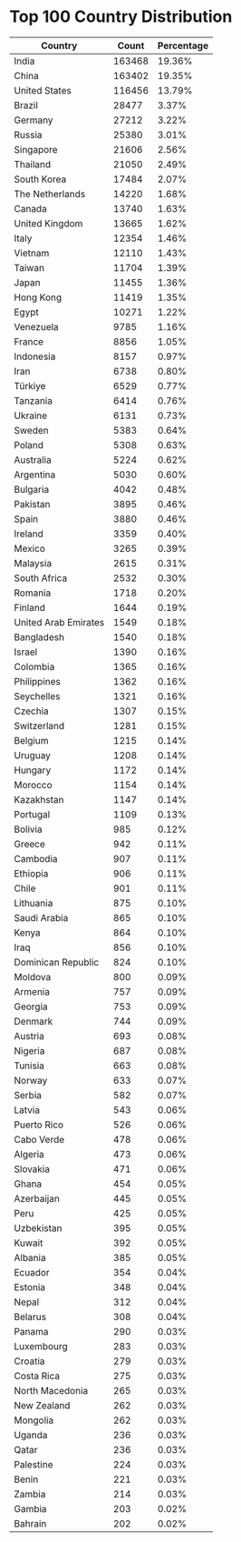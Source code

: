 # Top 100 Country Distribution
| Country | Count | Percentage |
|----|----|----|
| India | 163468 | 19.36% |
| China | 163402 | 19.35% |
| United States | 116456 | 13.79% |
| Brazil | 28477 | 3.37% |
| Germany | 27212 | 3.22% |
| Russia | 25380 | 3.01% |
| Singapore | 21606 | 2.56% |
| Thailand | 21050 | 2.49% |
| South Korea | 17484 | 2.07% |
| The Netherlands | 14220 | 1.68% |
| Canada | 13740 | 1.63% |
| United Kingdom | 13665 | 1.62% |
| Italy | 12354 | 1.46% |
| Vietnam | 12110 | 1.43% |
| Taiwan | 11704 | 1.39% |
| Japan | 11455 | 1.36% |
| Hong Kong | 11419 | 1.35% |
| Egypt | 10271 | 1.22% |
| Venezuela | 9785 | 1.16% |
| France | 8856 | 1.05% |
| Indonesia | 8157 | 0.97% |
| Iran | 6738 | 0.80% |
| Türkiye | 6529 | 0.77% |
| Tanzania | 6414 | 0.76% |
| Ukraine | 6131 | 0.73% |
| Sweden | 5383 | 0.64% |
| Poland | 5308 | 0.63% |
| Australia | 5224 | 0.62% |
| Argentina | 5030 | 0.60% |
| Bulgaria | 4042 | 0.48% |
| Pakistan | 3895 | 0.46% |
| Spain | 3880 | 0.46% |
| Ireland | 3359 | 0.40% |
| Mexico | 3265 | 0.39% |
| Malaysia | 2615 | 0.31% |
| South Africa | 2532 | 0.30% |
| Romania | 1718 | 0.20% |
| Finland | 1644 | 0.19% |
| United Arab Emirates | 1549 | 0.18% |
| Bangladesh | 1540 | 0.18% |
| Israel | 1390 | 0.16% |
| Colombia | 1365 | 0.16% |
| Philippines | 1362 | 0.16% |
| Seychelles | 1321 | 0.16% |
| Czechia | 1307 | 0.15% |
| Switzerland | 1281 | 0.15% |
| Belgium | 1215 | 0.14% |
| Uruguay | 1208 | 0.14% |
| Hungary | 1172 | 0.14% |
| Morocco | 1154 | 0.14% |
| Kazakhstan | 1147 | 0.14% |
| Portugal | 1109 | 0.13% |
| Bolivia | 985 | 0.12% |
| Greece | 942 | 0.11% |
| Cambodia | 907 | 0.11% |
| Ethiopia | 906 | 0.11% |
| Chile | 901 | 0.11% |
| Lithuania | 875 | 0.10% |
| Saudi Arabia | 865 | 0.10% |
| Kenya | 864 | 0.10% |
| Iraq | 856 | 0.10% |
| Dominican Republic | 824 | 0.10% |
| Moldova | 800 | 0.09% |
| Armenia | 757 | 0.09% |
| Georgia | 753 | 0.09% |
| Denmark | 744 | 0.09% |
| Austria | 693 | 0.08% |
| Nigeria | 687 | 0.08% |
| Tunisia | 663 | 0.08% |
| Norway | 633 | 0.07% |
| Serbia | 582 | 0.07% |
| Latvia | 543 | 0.06% |
| Puerto Rico | 526 | 0.06% |
| Cabo Verde | 478 | 0.06% |
| Algeria | 473 | 0.06% |
| Slovakia | 471 | 0.06% |
| Ghana | 454 | 0.05% |
| Azerbaijan | 445 | 0.05% |
| Peru | 425 | 0.05% |
| Uzbekistan | 395 | 0.05% |
| Kuwait | 392 | 0.05% |
| Albania | 385 | 0.05% |
| Ecuador | 354 | 0.04% |
| Estonia | 348 | 0.04% |
| Nepal | 312 | 0.04% |
| Belarus | 308 | 0.04% |
| Panama | 290 | 0.03% |
| Luxembourg | 283 | 0.03% |
| Croatia | 279 | 0.03% |
| Costa Rica | 275 | 0.03% |
| North Macedonia | 265 | 0.03% |
| New Zealand | 262 | 0.03% |
| Mongolia | 262 | 0.03% |
| Uganda | 236 | 0.03% |
| Qatar | 236 | 0.03% |
| Palestine | 224 | 0.03% |
| Benin | 221 | 0.03% |
| Zambia | 214 | 0.03% |
| Gambia | 203 | 0.02% |
| Bahrain | 202 | 0.02% |
